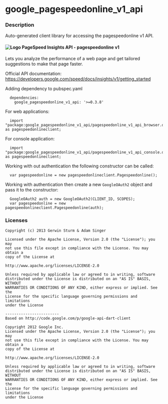# google_pagespeedonline_v1_api

### Description

Auto-generated client library for accessing the pagespeedonline v1 API.

#### ![Logo](http://www.google.com/images/icons/product/pagespeed-16.png) PageSpeed Insights API - pagespeedonline v1

Lets you analyze the performance of a web page and get tailored suggestions to make that page faster.

Official API documentation: https://developers.google.com/speed/docs/insights/v1/getting_started

Adding dependency to pubspec.yaml

```
  dependencies:
    google_pagespeedonline_v1_api: '>=0.3.8'
```

For web applications:

```
  import "package:google_pagespeedonline_v1_api/pagespeedonline_v1_api_browser.dart" as pagespeedonlineclient;
```

For console application:

```
  import "package:google_pagespeedonline_v1_api/pagespeedonline_v1_api_console.dart" as pagespeedonlineclient;
```

Working with out authentication the following constructor can be called:

```
  var pagespeedonline = new pagespeedonlineclient.Pagespeedonline();
```

Working with authentication then create a new `GoogleOAuth2` object and pass it to the constructor:


```
  GoogleOAuth2 auth = new GoogleOAuth2(CLIENT_ID, SCOPES);
  var pagespeedonline = new pagespeedonlineclient.Pagespeedonline(auth);
```

### Licenses

```
Copyright (c) 2013 Gerwin Sturm & Adam Singer

Licensed under the Apache License, Version 2.0 (the "License"); you may 
not use this file except in compliance with the License. You may obtain a 
copy of the License at

http://www.apache.org/licenses/LICENSE-2.0

Unless required by applicable law or agreed to in writing, software
distributed under the License is distributed on an "AS IS" BASIS, WITHOUT
WARRANTIES OR CONDITIONS OF ANY KIND, either express or implied. See the
License for the specific language governing permissions and limitations 
under the License

------------------------
Based on http://code.google.com/p/google-api-dart-client

Copyright 2012 Google Inc.
Licensed under the Apache License, Version 2.0 (the "License"); you may 
not use this file except in compliance with the License. You may obtain a
copy of the License at

http://www.apache.org/licenses/LICENSE-2.0

Unless required by applicable law or agreed to in writing, software
distributed under the License is distributed on an "AS IS" BASIS, WITHOUT
WARRANTIES OR CONDITIONS OF ANY KIND, either express or implied. See the
License for the specific language governing permissions and limitations 
under the License

```
